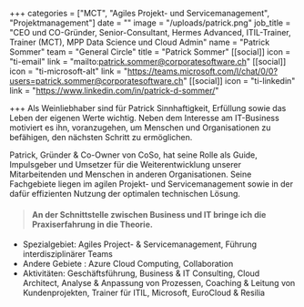 +++
categories = ["MCT", "Agiles Projekt- und Servicemanagement", "Projektmanagement"]
date = ""
image = "/uploads/patrick.png"
job_title = "CEO und CO-Gründer, Senior-Consultant, Hermes Advanced, ITIL-Trainer, Trainer (MCT), MPP Data Science und Cloud Admin"
name = "Patrick Sommer"
team = "General Circle"
title = "Patrick Sommer"
[[social]]
icon = "ti-email"
link = "mailto:patrick.sommer@corporatesoftware.ch"
[[social]]
icon = "ti-microsoft-alt"
link = "https://teams.microsoft.com/l/chat/0/0?users=patrick.sommer@corporatesoftware.ch"
[[social]]
icon = "ti-linkedin"
link = "https://www.linkedin.com/in/patrick-d-sommer/"

+++
Als Weinliebhaber sind für Patrick Sinnhaftigkeit, Erfüllung sowie das Leben der eigenen Werte wichtig. Neben dem Interesse am IT-Business motiviert es ihn, voranzugehen, um Menschen und Organisationen zu befähigen, den nächsten Schritt zu ermöglichen. 

Patrick, Gründer & Co-Owner von CoSo, hat seine Rolle als Guide, Impulsgeber und Umsetzer für die Weiterentwicklung unserer Mitarbeitenden und Menschen in anderen Organisationen. Seine Fachgebiete liegen im agilen Projekt- und Servicemanagement sowie in der dafür effizienten Nutzung der optimalen technischen Lösung.

> #### An der Schnittstelle zwischen Business und IT bringe ich die Praxiserfahrung in die Theorie.

* Spezialgebiet: Agiles Project- & Servicemanagement, Führung interdisziplinärer Teams
* Andere Gebiete : Azure Cloud Computing, Collaboration
* Aktivitäten: Geschäftsführung, Business & IT Consulting, Cloud Architect, Analyse & Anpassung von Prozessen, Coaching & Leitung von Kundenprojekten, Trainer für ITIL, Microsoft, EuroCloud & Resilia